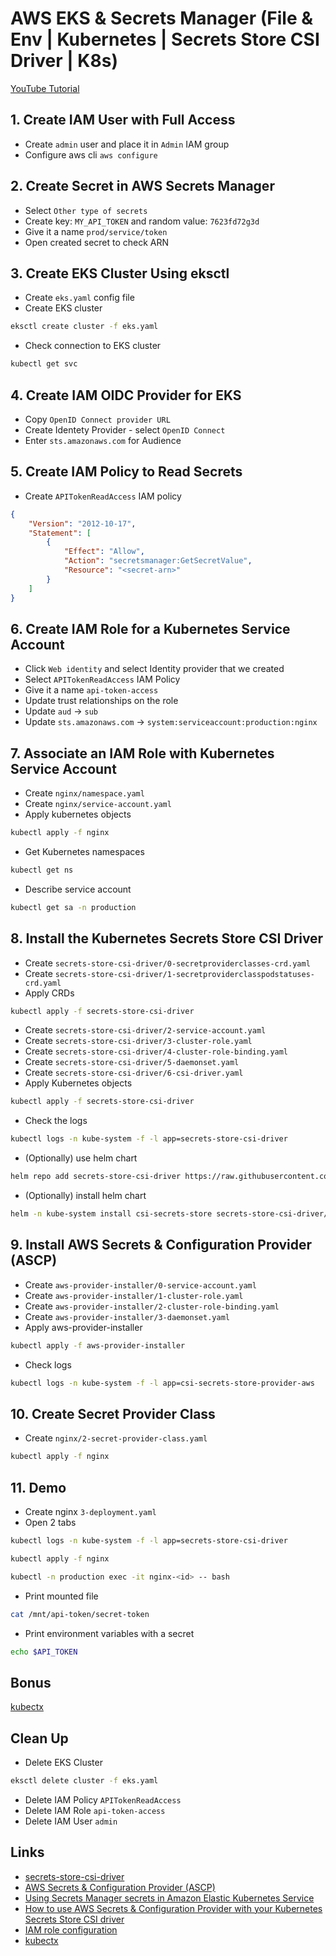 # AWS EKS & Secrets Manager (File & Env | Kubernetes | Secrets Store CSI Driver | K8s)

[YouTube Tutorial](https://youtu.be/Rmgo6vCytsg)

## 1. Create IAM User with Full Access
- Create `admin` user and place it in `Admin` IAM group
- Configure aws cli `aws configure`

## 2. Create Secret in AWS Secrets Manager
- Select `Other type of secrets`
- Create key: `MY_API_TOKEN` and random value: `7623fd72g3d`
- Give it a name `prod/service/token`
- Open created secret to check ARN

## 3. Create EKS Cluster Using eksctl
- Create `eks.yaml` config file
- Create EKS cluster
```bash
eksctl create cluster -f eks.yaml
```
- Check connection to EKS cluster
```bash
kubectl get svc
```

## 4. Create IAM OIDC Provider for EKS
- Copy `OpenID Connect provider URL`
- Create Identety Provider - select `OpenID Connect`
- Enter `sts.amazonaws.com` for Audience

## 5. Create IAM Policy to Read Secrets
- Create `APITokenReadAccess` IAM policy
```json
{
    "Version": "2012-10-17",
    "Statement": [
        {
            "Effect": "Allow",
            "Action": "secretsmanager:GetSecretValue",
            "Resource": "<secret-arn>"
        }
    ]
}
```
## 6. Create IAM Role for a Kubernetes Service Account
- Click `Web identity` and select Identity provider that we created
- Select `APITokenReadAccess` IAM Policy
- Give it a name `api-token-access`
- Update trust relationships on the role 
- Update `aud` -> `sub`
- Update `sts.amazonaws.com` -> `system:serviceaccount:production:nginx`

## 7. Associate an IAM Role with Kubernetes Service Account
- Create `nginx/namespace.yaml`
- Create `nginx/service-account.yaml`
- Apply kubernetes objects
```bash
kubectl apply -f nginx
```
- Get Kubernetes namespaces
```bash
kubectl get ns
```
- Describe service account
```bash
kubectl get sa -n production
```

## 8. Install the Kubernetes Secrets Store CSI Driver
- Create `secrets-store-csi-driver/0-secretproviderclasses-crd.yaml`
- Create `secrets-store-csi-driver/1-secretproviderclasspodstatuses-crd.yaml`
- Apply CRDs
```bash
kubectl apply -f secrets-store-csi-driver
```
- Create `secrets-store-csi-driver/2-service-account.yaml`
- Create `secrets-store-csi-driver/3-cluster-role.yaml`
- Create `secrets-store-csi-driver/4-cluster-role-binding.yaml`
- Create `secrets-store-csi-driver/5-daemonset.yaml`
- Create `secrets-store-csi-driver/6-csi-driver.yaml`
- Apply Kubernetes objects
```bash
kubectl apply -f secrets-store-csi-driver
```
- Check the logs
```bash
kubectl logs -n kube-system -f -l app=secrets-store-csi-driver
```

- (Optionally) use helm chart
```bash
helm repo add secrets-store-csi-driver https://raw.githubusercontent.com/kubernetes-sigs/secrets-store-csi-driver/master/charts
```
- (Optionally) install helm chart
```bash
helm -n kube-system install csi-secrets-store secrets-store-csi-driver/secrets-store-csi-driver
```

## 9. Install AWS Secrets & Configuration Provider (ASCP)
- Create `aws-provider-installer/0-service-account.yaml`
- Create `aws-provider-installer/1-cluster-role.yaml`
- Create `aws-provider-installer/2-cluster-role-binding.yaml`
- Create `aws-provider-installer/3-daemonset.yaml`
- Apply aws-provider-installer
```bash
kubectl apply -f aws-provider-installer
```
- Check logs
```bash
kubectl logs -n kube-system -f -l app=csi-secrets-store-provider-aws
```

## 10. Create Secret Provider Class
- Create `nginx/2-secret-provider-class.yaml`
```bash
kubectl apply -f nginx
```

## 11. Demo
- Create nginx `3-deployment.yaml`
- Open 2 tabs
```bash
kubectl logs -n kube-system -f -l app=secrets-store-csi-driver
```
```bash
kubectl apply -f nginx
```
```bash
kubectl -n production exec -it nginx-<id> -- bash
```
- Print mounted file
```bash
cat /mnt/api-token/secret-token
```
- Print environment variables with a secret
```bash
echo $API_TOKEN
```

## Bonus
[kubectx](https://github.com/ahmetb/kubectx)

## Clean Up
- Delete EKS Cluster
```bash
eksctl delete cluster -f eks.yaml
```
- Delete IAM Policy `APITokenReadAccess`
- Delete IAM Role `api-token-access`
- Delete IAM User `admin`

## Links
- [secrets-store-csi-driver](https://github.com/kubernetes-sigs/secrets-store-csi-driver)
- [AWS Secrets & Configuration Provider (ASCP)](https://github.com/aws/secrets-store-csi-driver-provider-aws)
- [Using Secrets Manager secrets in Amazon Elastic Kubernetes Service](https://docs.aws.amazon.com/secretsmanager/latest/userguide/integrating_csi_driver.html)
- [How to use AWS Secrets & Configuration Provider with your Kubernetes Secrets Store CSI driver](https://aws.amazon.com/blogs/security/how-to-use-aws-secrets-configuration-provider-with-kubernetes-secrets-store-csi-driver/)
- [IAM role configuration](https://docs.aws.amazon.com/eks/latest/userguide/iam-roles-for-service-accounts-technical-overview.html)
- [kubectx](https://github.com/ahmetb/kubectx)

